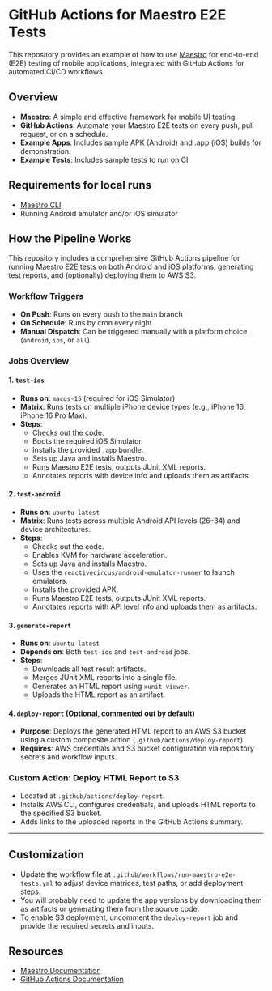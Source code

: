 # GitHub Actions for Maestro E2E Tests

This repository provides an example of how to use [Maestro](https://docs.maestro.dev/) for end-to-end (E2E) testing of mobile applications, integrated with GitHub Actions for automated CI/CD workflows.

## Overview

- **Maestro**: A simple and effective framework for mobile UI testing.
- **GitHub Actions**: Automate your Maestro E2E tests on every push, pull request, or on a schedule.
- **Example Apps**: Includes sample APK (Android) and .app (iOS) builds for demonstration.
- **Example Tests**: Includes sample tests to run on CI

## Requirements for local runs

- [Maestro CLI](https://docs.maestro.dev/getting-started/installing-maestro)
- Running Android emulator and/or iOS simulator


## How the Pipeline Works

This repository includes a comprehensive GitHub Actions pipeline for running Maestro E2E tests on both Android and iOS platforms, generating test reports, and (optionally) deploying them to AWS S3.

### Workflow Triggers
- **On Push**: Runs on every push to the `main` branch
- **On Schedule**: Runs by cron every night
- **Manual Dispatch**: Can be triggered manually with a platform choice (`android`, `ios`, or `all`).

### Jobs Overview

#### 1. `test-ios`
- **Runs on**: `macos-15` (required for iOS Simulator)
- **Matrix**: Runs tests on multiple iPhone device types (e.g., iPhone 16, iPhone 16 Pro Max).
- **Steps**:
  - Checks out the code.
  - Boots the required iOS Simulator.
  - Installs the provided `.app` bundle.
  - Sets up Java and installs Maestro.
  - Runs Maestro E2E tests, outputs JUnit XML reports.
  - Annotates reports with device info and uploads them as artifacts.

#### 2. `test-android`
- **Runs on**: `ubuntu-latest`
- **Matrix**: Runs tests across multiple Android API levels (26–34) and device architectures.
- **Steps**:
  - Checks out the code.
  - Enables KVM for hardware acceleration.
  - Sets up Java and installs Maestro.
  - Uses the `reactivecircus/android-emulator-runner` to launch emulators.
  - Installs the provided APK.
  - Runs Maestro E2E tests, outputs JUnit XML reports.
  - Annotates reports with API level info and uploads them as artifacts.

#### 3. `generate-report`
- **Runs on**: `ubuntu-latest`
- **Depends on**: Both `test-ios` and `test-android` jobs.
- **Steps**:
  - Downloads all test result artifacts.
  - Merges JUnit XML reports into a single file.
  - Generates an HTML report using `xunit-viewer`.
  - Uploads the HTML report as an artifact.

#### 4. `deploy-report` (Optional, commented out by default)
- **Purpose**: Deploys the generated HTML report to an AWS S3 bucket using a custom composite action (`.github/actions/deploy-report`).
- **Requires**: AWS credentials and S3 bucket configuration via repository secrets and workflow inputs.

### Custom Action: Deploy HTML Report to S3
- Located at `.github/actions/deploy-report`.
- Installs AWS CLI, configures credentials, and uploads HTML reports to the specified S3 bucket.
- Adds links to the uploaded reports in the GitHub Actions summary.

---

## Customization
- Update the workflow file at `.github/workflows/run-maestro-e2e-tests.yml` to adjust device matrices, test paths, or add deployment steps.
- You will probably need to update the app versions by downloading them as artifacts or generating them from the source code.
- To enable S3 deployment, uncomment the `deploy-report` job and provide the required secrets and inputs.

## Resources

- [Maestro Documentation](https://maestro.mobile.dev/getting-started/)
- [GitHub Actions Documentation](https://docs.github.com/en/actions)
